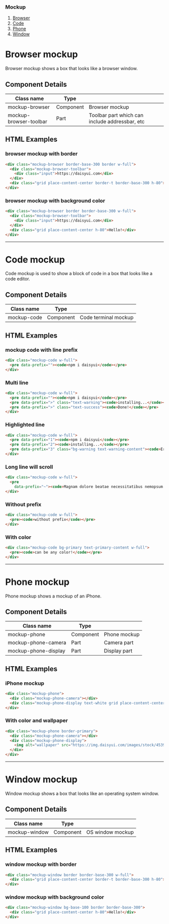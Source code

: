 ### Mockup

1. [Browser](#mockup-browser/)
2. [Code](#mockup-code/)
3. [Phone](#mockup-phone/)
4. [Window](#mockup-window/)



# Browser mockup

Browser mockup shows a box that looks like a browser window.

## Component Details

| Class name | Type |  |
| --- | --- | --- |
| mockup-browser | Component | Browser mockup |
| mockup-browser-toolbar | Part | Toolbar part which can include addressbar, etc |

## HTML Examples

### browser mockup with border

```html
<div class="mockup-browser border-base-300 border w-full">
  <div class="mockup-browser-toolbar">
    <div class="input">https://daisyui.com</div>
  </div>
  <div class="grid place-content-center border-t border-base-300 h-80">Hello!</div>
</div>
```

### browser mockup with background color

```html
<div class="mockup-browser border border-base-300 w-full">
  <div class="mockup-browser-toolbar">
    <div class="input">https://daisyui.com</div>
  </div>
  <div class="grid place-content-center h-80">Hello!</div>
</div>
```



---



# Code mockup

Code mockup is used to show a block of code in a box that looks like a code editor.

## Component Details

| Class name  | Type      |                      |
| ----------- | --------- | -------------------- |
| mockup-code | Component | Code terminal mockup |

## HTML Examples

### mockup code with line prefix

```html
<div class="mockup-code w-full">
  <pre data-prefix=""><code>npm i daisyui</code></pre>
</div>
```

### Multi line

```html
<div class="mockup-code w-full">
  <pre data-prefix=""><code>npm i daisyui</code></pre>
  <pre data-prefix=">" class="text-warning"><code>installing...</code></pre>
  <pre data-prefix=">" class="text-success"><code>Done!</code></pre>
</div>
```

### Highlighted line

```html
<div class="mockup-code w-full">
  <pre data-prefix="1"><code>npm i daisyui</code></pre>
  <pre data-prefix="2"><code>installing...</code></pre>
  <pre data-prefix="3" class="bg-warning text-warning-content"><code>Error!</code></pre>
</div>
```

### Long line will scroll

```html
<div class="mockup-code w-full">
  <pre
    data-prefix="~"><code>Magnam dolore beatae necessitatibus nemopsum itaque sit. Et porro quae qui et et dolore ratione.</code></pre>
</div>
```

### Without prefix

```html
<div class="mockup-code w-full">
  <pre><code>without prefix</code></pre>
</div>
```

### With color

```html
<div class="mockup-code bg-primary text-primary-content w-full">
  <pre><code>can be any color!</code></pre>
</div>
```





---



# Phone mockup

Phone mockup shows a mockup of an iPhone.

## Component Details

| Class name           | Type      |              |
| -------------------- | --------- | ------------ |
| mockup-phone         | Component | Phone mockup |
| mockup-phone-camera  | Part      | Camera part  |
| mockup-phone-display | Part      | Display part |

## HTML Examples

### iPhone mockup

```html
<div class="mockup-phone">
  <div class="mockup-phone-camera"></div>
  <div class="mockup-phone-display text-white grid place-content-center">It's Glowtime.</div>
</div>
```

### With color and wallpaper

```html
<div class="mockup-phone border-primary">
  <div class="mockup-phone-camera"></div>
  <div class="mockup-phone-display">
    <img alt="wallpaper" src="https://img.daisyui.com/images/stock/453966.webp"/>
  </div>
</div>
```





---





# Window mockup

Window mockup shows a box that looks like an operating system window.

## Component Details

| Class name    | Type      |                  |
| ------------- | --------- | ---------------- |
| mockup-window | Component | OS window mockup |

## HTML Examples

### window mockup with border

```html
<div class="mockup-window border border-base-300 w-full">
  <div class="grid place-content-center border-t border-base-300 h-80">Hello!</div>
</div>
```

### window mockup with background color

```html
<div class="mockup-window bg-base-100 border border-base-300">
  <div class="grid place-content-center h-80">Hello!</div>
</div>
```

